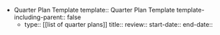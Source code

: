 - Quarter Plan Template
  template:: Quarter Plan Template
  template-including-parent:: false
	- type:: [[list of quarter plans]]
	  title::
	  review::
	  start-date::
	  end-date::